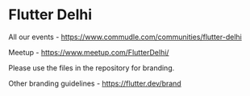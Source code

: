 # Flutter Delhi

All our events - https://www.commudle.com/communities/flutter-delhi

Meetup - https://www.meetup.com/FlutterDelhi/

Please use the files in the repository for branding.

Other branding guidelines - https://flutter.dev/brand
